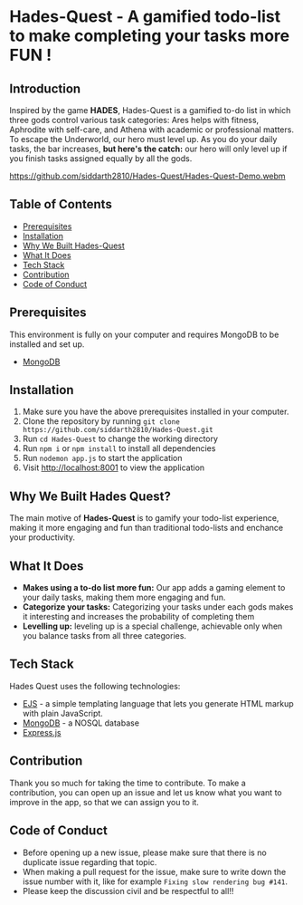 # Hades-Quest - A gamified todo-list to make completing your tasks more FUN !

## Introduction
Inspired by the game **HADES**, Hades-Quest is a gamified to-do list in which three gods control various task categories: Ares helps with fitness, Aphrodite with self-care, and Athena with academic or professional matters. To escape the Underworld, our hero must level up. As you do your daily tasks, the bar increases, **but here's the catch:** our hero will only level up if you finish tasks assigned equally by all the gods.

https://github.com/siddarth2810/Hades-Quest/Hades-Quest-Demo.webm

## Table of Contents
- [Prerequisites](#prerequisites)
- [Installation](#installation)
- [Why We Built Hades-Quest](#why-we-built-Hades-Quest)
- [What It Does](#what-it-does)
- [Tech Stack](#tech-stack)
- [Contribution](#contribution)
- [Code of Conduct](#code-of-conduct)

## Prerequisites
This environment is fully on your computer and requires MongoDB to be installed and set up.
- [MongoDB](https://www.mongodb.com/)

## Installation
1. Make sure you have the above prerequisites installed in your computer.
2. Clone the repository by running `git clone https://github.com/siddarth2810/Hades-Quest.git`
3. Run `cd Hades-Quest` to change the working directory
4. Run `npm i` or `npm install` to install all dependencies
5. Run `nodemon app.js` to start the application
6. Visit [http://localhost:8001](http://localhost:8001) to view the application

## Why We Built Hades Quest?
The main motive of **Hades-Quest** is to gamify your todo-list experience, making it more engaging and fun than traditional todo-lists and enchance your productivity.

## What It Does
- **Makes using a to-do list more fun:**  Our app adds a gaming element to your daily tasks, making them more engaging and fun.
- **Categorize your tasks:** Categorizing your tasks under each gods makes it interesting and increases the probability of completing them
- **Levelling up:** leveling up is a special challenge, achievable only when you balance tasks from all three categories. 


## Tech Stack 
Hades Quest uses the following technologies:
-  [EJS](https://ejs.co/#promo) - a simple templating language that lets you generate HTML markup with plain JavaScript.
-  [MongoDB](https://www.mongodb.com/) - a NOSQL database
-  [Express.js](https://expressjs.com/)

## Contribution

Thank you so much for taking the time to contribute. 
To make a contribution, you can open up an issue and let us know what you want to improve in the app, so that we can assign you to it.


## Code of Conduct
- Before opening up a new issue, please make sure that there is no duplicate issue regarding that topic.
- When making a pull request for the issue, make sure to write down the issue number with it, like for example `Fixing slow rendering bug #141`.
- Please keep the discussion civil and be respectful to all!!

